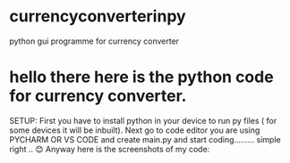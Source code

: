 # currencyconverterinpy
python gui programme for currency converter 
# hello there here is the python code for currency converter.
SETUP:
First you have to install python in your device to run py files ( for some devices it will be inbuilt).
Next go to code editor you are using PYCHARM OR VS CODE
and create main.py and start coding......... simple right .. 😊
Anyway here is the screenshots of my code:
